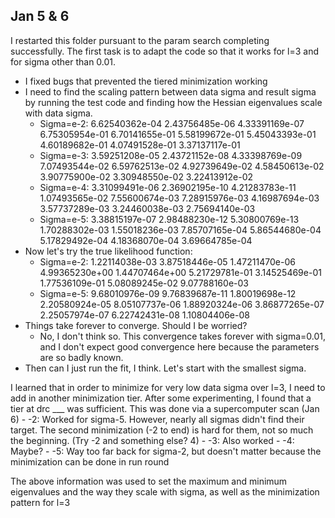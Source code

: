 ## Jan 5 & 6

I restarted this folder pursuant to the param search completing successfully. The first task is to adapt the code so that it works for l=3 and for sigma other than 0.01.
- I fixed bugs that prevented the tiered minimization working
- I need to find the scaling pattern between data sigma and result sigma by running the test code and finding how the Hessian eigenvalues scale with data sigma.
    - Sigma=e-2: 6.62540362e-04 2.43756485e-06 4.33391169e-07 6.75305954e-01 6.70141655e-01 5.58199672e-01 5.45043393e-01 4.60189682e-01 4.07491528e-01 3.37137117e-01
    - Sigma=e-3: 3.59251208e-05 2.43721152e-08 4.33398769e-09 7.07493544e-02 6.59762513e-02 4.92739649e-02 4.58450613e-02 3.90775900e-02 3.30948550e-02 3.22413912e-02
    - Sigma=e-4: 3.31099491e-06 2.36902195e-10 4.21283783e-11 1.07493565e-02 7.55600674e-03 7.28915976e-03 4.16987694e-03 3.57737289e-03 3.24460038e-03 2.75694140e-03
    - Sigma=e-5: 3.38815197e-07 2.98488230e-12 5.30800769e-13 1.70288302e-03 1.55018236e-03 7.85707165e-04 5.86544680e-04 5.17829492e-04 4.18368070e-04 3.69664785e-04
- Now let's try the true likelihood function:
    - Sigma=e-2: 1.22114038e-03 3.87518446e-05 1.47211470e-06 4.99365230e+00 1.44707464e+00 5.21729781e-01 3.14525469e-01 1.77536109e-01 5.08089245e-02 9.07788160e-03
    - Sigma=e-5: 9.68010976e-09 9.76839687e-11 1.80019698e-12 2.20580924e-05 8.05107737e-06 1.88920324e-06 3.86877265e-07 2.25057974e-07 6.22742431e-08 1.10804406e-08
- Things take forever to converge. Should I be worried?
    - No, I don't think so. This convergence takes forever with sigma=0.01, and I don't expect good convergence here because the parameters are so badly known.
- Then can I just run the fit, I think. Let's start with the smallest sigma.

I learned that in order to minimize for very low data sigma over l=3, I need to add in another minimization tier. After some experimenting, I found that a tier at drc ___ was sufficient. This was done via a supercomputer scan (Jan 6)
    - -2: Worked for sigma-5. However, nearly all sigmas didn't find their target. The second minimization (-2 to end) is hard for them, not so much the beginning. (Try -2 and something else? 4)
    - -3: Also worked
    - -4: Maybe?
    - -5: Way too far back for sigma-2, but doesn't matter because the minimization can be done in run round

The above information was used to set the maximum and minimum eigenvalues and the way they scale with sigma, as well as the minimization pattern for l=3